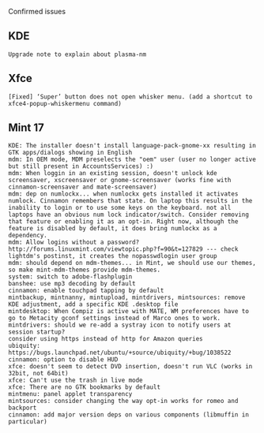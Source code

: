 Confirmed issues

KDE
---
	Upgrade note to explain about plasma-nm	

Xfce
----    
    [Fixed] ‘Super’ button does not open whisker menu. (add a shortcut to xfce4-popup-whiskermenu command)			    
	
Mint 17
-------	
	KDE: The installer doesn't install language-pack-gnome-xx resulting in GTK apps/dialogs showing in English
	mdm: In OEM mode, MDM preselects the "oem" user (user no longer active but still present in AccountsServices) :)
	mdm: When loggin in an existing session, doesn't unlock kde screensaver, xscreensaver or gnome-screensaver (works fine with cinnamon-screensaver and mate-screensaver)
	mdm: dep on numlockx... when numlockx gets installed it activates numlock. Cinnamon remembers that state. On laptop this results in the inability to login or to use some keys on the keyboard. not all laptops have an obvious num lock indicator/switch. Consider removing that feature or enabling it as an opt-in. Right now, although the feature is disabled by default, it does bring numlockx as a dependency.
	mdm: Allow logins without a password? http://forums.linuxmint.com/viewtopic.php?f=90&t=127829 --- check lightdm's postinst, it creates the nopasswdlogin user group
	mdm: should depend on mdm-themes... in Mint, we should use our themes, so make mint-mdm-themes provide mdm-themes.
	system: switch to adobe-flashplugin
	banshee: use mp3 decoding by default
	cinnamon: enable touchpad tapping by default
	mintbackup, mintnanny, mintupload, mintdrivers, mintsources: remove KDE adjustment, add a specific KDE .desktop file
	mintdesktop: When Compiz is active with MATE, WM preferences have to go to Metacity gconf settings instead of Marco ones to work.
	mintdrivers: should we re-add a systray icon to notify users at session startup?
	consider using https instead of http for Amazon queries			
	ubiquity: https://bugs.launchpad.net/ubuntu/+source/ubiquity/+bug/1038522
	cinnamon: option to disable HUD	
	xfce: doesn't seem to detect DVD insertion, doesn't run VLC (works in 32bit, not 64bit)
	xfce: Can't use the trash in live mode
	xfce: There are no GTK bookmarks by default
	mintmenu: panel applet transparency
	mintsources: consider changing the way opt-in works for romeo and backport
	cinnamon: add major version deps on various components (libmuffin in particular)